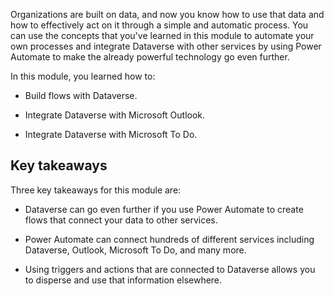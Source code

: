 Organizations are built on data, and now you know how to use that data and how to effectively act on it through a simple and automatic process. You can use the concepts that you've learned in this module to automate your own processes and integrate Dataverse with other services by using Power Automate to make the already powerful technology go even further.

In this module, you learned how to:

- Build flows with Dataverse.

- Integrate Dataverse with Microsoft Outlook.

- Integrate Dataverse with Microsoft To Do.

## Key takeaways

Three key takeaways for this module are:

- Dataverse can go even further if you use Power Automate to create flows that connect your data to other services.

- Power Automate can connect hundreds of different services including Dataverse, Outlook, Microsoft To Do, and many more.

- Using triggers and actions that are connected to Dataverse allows you to disperse and use that information elsewhere.
